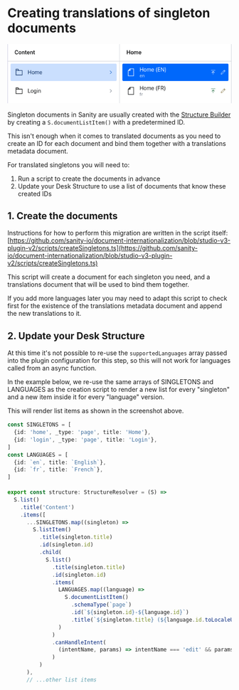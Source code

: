 # Creating translations of singleton documents

![Singleton documents](./img/singletons-list.png)

Singleton documents in Sanity are usually created with the [Structure Builder](https://www.sanity.io/docs/structure-builder-reference) by creating a `S.documentListItem()` with a predetermined ID.

This isn't enough when it comes to translated documents as you need to create an ID for each document and bind them together with a translations metadata document.

For translated singletons you will need to:

1. Run a script to create the documents in advance
2. Update your Desk Structure to use a list of documents that know these created IDs

## 1. Create the documents

Instructions for how to perform this migration are written in the script itself: [https://github.com/sanity-io/document-internationalization/blob/studio-v3-plugin-v2/scripts/createSingletons.ts](https://github.com/sanity-io/document-internationalization/blob/studio-v3-plugin-v2/scripts/createSingletons.ts)

This script will create a document for each singleton you need, and a translations document that will be used to bind them together.

If you add more languages later you may need to adapt this script to check first for the existence of the translations metadata document and append the new translations to it.

## 2. Update your Desk Structure

At this time it's not possible to re-use the `supportedLanguages` array passed into the plugin configuration for this step, so this will not work for languages called from an async function.

In the example below, we re-use the same arrays of SINGLETONS and LANGUAGES as the creation script to render a new list for every "singleton" and a new item inside it for every "language" version.

This will render list items as shown in the screenshot above.

```ts
const SINGLETONS = [
  {id: 'home', _type: 'page', title: 'Home'},
  {id: 'login', _type: 'page', title: 'Login'},
]
const LANGUAGES = [
  {id: `en`, title: `English`},
  {id: `fr`, title: `French`},
]

export const structure: StructureResolver = (S) =>
  S.list()
    .title('Content')
    .items([
      ...SINGLETONS.map((singleton) =>
        S.listItem()
          .title(singleton.title)
          .id(singleton.id)
          .child(
            S.list()
              .title(singleton.title)
              .id(singleton.id)
              .items(
                LANGUAGES.map((language) =>
                  S.documentListItem()
                    .schemaType(`page`)
                    .id(`${singleton.id}-${language.id}`)
                    .title(`${singleton.title} (${language.id.toLocaleUpperCase()})`)
                )
              )
              .canHandleIntent(
                (intentName, params) => intentName === 'edit' && params.id.startsWith(singleton.id)
              )
          )
      ),
      // ...other list items
```
